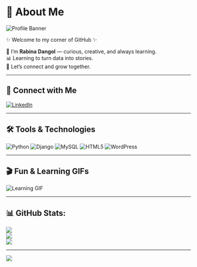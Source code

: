 # 💫 About Me

![Profile Banner](https://www.canva.com/design/DAG3RL126R0/zPnCAn0rGaWNkfZANjn_YQ/edit?ui=eyJEIjp7IlEiOnsiQSI6dHJ1ZX19LCJBIjp7fX0) <!-- Replace with your animated banner GIF -->

✨ Welcome to my corner of GitHub ✨  

🌼 I’m **Rabina Dangol** — curious, creative, and always learning.  
📊 Learning to turn data into stories.  
💬 Let’s connect and grow together.

---

## 🔗 Connect with Me
[![LinkedIn](https://img.shields.io/badge/LinkedIn-0077B5?style=for-the-badge&logo=linkedin&logoColor=white)](https://www.linkedin.com/in/rabina-dangol-71379a381)

---

## 🛠 Tools & Technologies

![Python](https://img.shields.io/badge/Python-3776AB?style=for-the-badge&logo=python&logoColor=white)
![Django](https://img.shields.io/badge/Django-092E20?style=for-the-badge&logo=django&logoColor=white)
![MySQL](https://img.shields.io/badge/MySQL-4479A1?style=for-the-badge&logo=mysql&logoColor=white)
![HTML5](https://img.shields.io/badge/HTML5-E34F26?style=for-the-badge&logo=html5&logoColor=white)
![WordPress](https://img.shields.io/badge/WordPress-21759B?style=for-the-badge&logo=wordpress&logoColor=white)

---

## 🎬 Fun & Learning GIFs

![Learning GIF](https://media.giphy.com/media/v1.Y2lkPTc5MGI3NjExeG50ZXZqb2piNXJkczlzODcxOHhvZDExNXFrOGppamxjNHhlN3phdSZlcD12MV9naWZzX3NlYXJjaCZjdD1n/LXoFuds81sEDJkUDkf/giphy.gif)

---

## 📊 GitHub Stats:
![](https://github-readme-stats.vercel.app/api?username=seulslesbraves&theme=dark&hide_border=false&include_all_commits=false&count_private=false)<br/>
![](https://nirzak-streak-stats.vercel.app/?user=seulslesbraves&theme=dark&hide_border=false)<br/>
![](https://github-readme-stats.vercel.app/api/top-langs/?username=seulslesbraves&theme=dark&hide_border=false&include_all_commits=false&count_private=false&layout=compact)

---
[![](https://visitcount.itsvg.in/api?id=seulslesbraves&icon=0&color=0)](https://visitcount.itsvg.in)

<!-- Proudly created with GPRM ( https://gprm.itsvg.in ) -->


